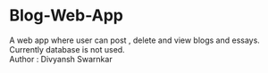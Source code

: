 # Blog-Web-App
A web app where user can post , delete and view blogs and essays. Currently database is not used.
<br>
Author : Divyansh Swarnkar